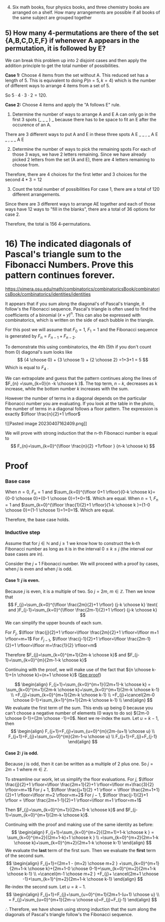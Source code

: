 4) Six math books, four physics books, and three chemistry books are arranged on a shelf. How many arrangements are possible if all books of the same subject are grouped together
## 5) How many 4-permutations are there of the set \{A,B,C,D,E,F\} if whenever A appears in the permutation, it is followed by E?

We can break this problem up into 2 disjoint cases and then apply the addition principle to get the total number of possibilities. 

**Case 1:** Choose 4 items from the set without A.
This reduced set has a length of 5. This is equivalent to doing $P(n=5, k=4)$ which is the number of different ways to arrange 4 items from a set of 5. 

So $5 \cdot 4 \cdot 3 \cdot 2=120$.

**Case 2:** Choose 4 items and apply the "A follows E" rule.
1. Determine the number of ways to arrange A and E
A can only go in the first 3 spots (_ _ _ ) _ because there has to be space to fit an E after the occurence of an A. 

There are 3 different ways to put A and E in these three spots
A E _ _ ,  _ A E _  , _ _ A E 

2. Determine the number of ways to pick the remaining spots
For each of those 3 ways, we have 2 letters remaining. Since we have already picked 2 letters from the set (A and E), there are 4 letters remaining to choose from.

Therefore, there are 4 choices for the first letter and 3 choices for the second
$4 * 3 = 12$

3. Count the total number of possibilities
For case 1, there are a total of 120 different arrangements.

Since there are 3 different ways to arrange AE together and each of those ways have 12 ways to "fill in the blanks", there are a total of 36 options for case 2.

Therefore, the total is 156 4-permutations. 

# 16) The indicated diagonals of Pascal's triangle sum to the Fibonacci Numbers. Prove this pattern continues forever.
https://ximera.osu.edu/math/combinatorics/combinatoricsBook/combinatoricsBook/combinatorics/identities/identities

It appears that if you sum along the diagonal's of Pascal's triangle, it follow's the Fibonacci sequence. Pascal's triangle is often used to find the coefficients of a binomial $(x+y)^{n}$. This can also be expressed with combinatorics, which is written on the side of each bubble in the triangle. 

For this post we will assume that $F_{0}=1$, $F_{1}=1$ and the Fibonacci sequence is generated by $F_{n}=F_{n-1}+F_{n-2}$.

To demonstrate this using combinatorics, the 4th (5th if you don't count from 0) diagonal's sum looks like
$$
{4 \choose 0} + {3 \choose 1} + {2 \choose 2} =1+3+1 = 5
$$
Which is equal to $F_{4}$ . 

We can extrapolate and guess that the pattern continues along the lines of $F_{n} =\sum_{k=0}{n -k \choose k }$. The top term, $n-k$, decreases as k increase, while the bottom number $k$ increases with the sum.

However the number of terms in a diagonal depends on the particular Fibonacci number you are evaluating. If you look at the table in the photo, the number of terms in a diagonal follows a floor pattern. The expression is exactly $\lfloor \frac{n}{2}+1 \rfloor$

![[Pasted image 20230407162409.png]]

We will prove with strong induction that the n-th Fibonacci number is equal to
$$
F_{n}=\sum_{k=0}^{\lfloor \frac{n}{2} +1\rfloor } {n-k \choose k}
$$

# Proof
### Base case
When $n=0$, $F_{n}=1$ and $\sum_{k=0}^{\lfloor 0+1 \rfloor}{0-k \choose k}={0-0 \choose 0}+{0-1 \choose 0}=1+0=1$. Which are equal.
When $n=1$, $F_{n}=1$ and $\sum_{k=0}^{\lfloor \frac{1}{2}+1 \rfloor}{1-k \choose k }={1-0 \choose 0}+{1-1 \choose 1}=1+0=1$.  Which are equal.

Therefore, the base case holds.

### Inductive step
Assume that for $j\in\mathbb{N}$ and $j\geq 1$ we know how to construct the k-th Fibonacci number as long as it is in the interval $0 \leq k \leq j$ (the interval our base cases are in). 

Consider the $j+1$ Fibonacci number. We will proceed with a proof by cases, when $j$ is even and when $j$ is odd. 

#### Case 1: $j$ is even.
Because $j$ is even, it is a multiple of two. So $j=2m$, $m \in \mathbb{Z}$. Then we know that 
$$
F_{j}=\sum_{k=0}^{\lfloor \frac{2m}{2}+1 \rfloor} {j-k \choose k} \text{ and }F_{j-1}=\sum_{k=0}^{\lfloor \frac{2m-1}{2}+1 \rfloor} {j-k \choose k}
$$We can simplify the upper bounds of each sum. 

For $F_{j}$, $\lfloor \frac{j}{2}+1 \rfloor=\lfloor \frac{2m}{2}+1 \rfloor=\lfloor m+1 \rfloor=m+1$ 
For $F_{j-1}$, $\lfloor \frac{j-1}{2}+1 \rfloor=\lfloor \frac{2m-1}{2}+1 \rfloor=\lfloor m+\frac{1}{2} \rfloor=m$

Therefore $F_{j}=\sum_{k=0}^{m+1}{2m-k \choose k}$ and $F_{j-1}=\sum_{k=0}^{m}{2m-1-k \choose k}$

Continuing with the proof, we will make use of the fact that ${n \choose k-1}+{n \choose k}={n+1 \choose k}$ ([See proof](https://ximera.osu.edu/math/combinatorics/combinatoricsBook/combinatoricsBook/combinatorics/identities/identities))

$$
\begin{align}
F_{j+1}=\sum_{k=0}^{m+1}{(2m+1)-k \choose k} = \sum_{k=0}^{m+1}{2m-k \choose k}+\sum_{k=0}^{m+1}{2m-k \choose k-1} \\
=F_{j}+\sum_{k=0}^{m+1}{2m-k \choose k-1}  \\
=F_{j}+\cancel{2m-0 \choose 0-1}+\sum_{k=1}^{m+1}{2m-k \choose k-1} \\
\end{align}
$$
We evaluate the first term of the sum. This ends up being 0 because you can't choose a negative number of elements (0 ways to do so) ${2m-0 \choose 0-1}={2m \choose -1}=0$. Next we re-index the sum. Let $u=k-1$, then
$$
\begin{align}
F_{j+1}=F_{j}+\sum_{u=0}^{m}{2m-(u+1) \choose u} \\
F_{j+1}=F_{j}+\sum_{u=0}^{m}{2m-1-u \choose u} \\
F_{j+1}=F_{j}+F_{j-1}
\end{align}
$$

#### Case 2: $j$ is odd.
Because $j$ is odd, then it can be written as a multiple of 2 plus one. So $j=2m+1$ where $m \in\mathbb{Z}$. 

To streamline our work, let us simplify the floor evaluations.
For $j$, $\lfloor \frac{j}{2}+1 \rfloor=\lfloor \frac{2m+1}{2}+1 \rfloor=\lfloor m+\frac{3}{2} \rfloor=m+1$
For $j+1$, $\lfloor \frac{j+1}{2} +1 \rfloor = \lfloor \frac{2m+1+1}{2}+1 \rfloor=\lfloor m+2 \rfloor=m+2$
For $j-1$, $\lfloor \frac{j-1}{2}+1 \rfloor = \lfloor \frac{2m+1-1}{2}+1 \rfloor=\lfloor m+1 \rfloor=m+1$

Then $F_{j}=\sum_{k=0}^{m+1}{(2m+1)-k \choose k}$ and $F_{j-1}=\sum_{k=0}^{m+1}{2m-k \choose k}$.

Continuing with the proof and making use of the same identity as before:
$$
\begin{align}
F_{j+1}=\sum_{k=0}^{m+2}{(2m+1)+1-k \choose k } = \sum_{k=0}^{m+2}{(2m+1-k)+1 \choose k } \\
=\sum_{k=0}^{m+2}{2m+1-k \choose k}+\sum_{k=0}^{m+2}{2m+1-k \choose k-1}
\end{align}
$$
We evaluate the **last** term of the first sum. Then we evaluate the **first** term of the second sum.
$$
\begin{align}
F_{j+1}={2m+1 - (m+2) \choose m+2 } +\sum_{k=0}^{m+1}{2m+1-k \choose k}+{2m+1-0 \choose 0-1}+\sum_{k=0}^{m+2}{2m+1-k \choose k-1} \\
=\cancel{m-1 \choose m+2 } +F_{j}+ \cancel{2m+1 \choose -1}+\sum_{k=1}^{m+2}{2m+1-k \choose k-1}
\end{align}
$$
Re-index the second sum. Let $u=k-1$.
$$
\begin{align}
F_{j+1}=F_{j}+\sum_{u=0}^{m+1}{2m+1-(u+1) \choose u} \\
= F_{j}+\sum_{u=0}^{m+1}{2m-u \choose u}=F_{j}+F_{j-1}
\end{align}
$$

$\therefore$ Therefore, we have shown using strong induction that the sum along the diagonals of Pascal's triangle follow's the Fibonacci sequence. 

